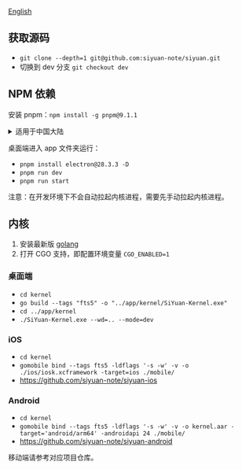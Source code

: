 [English](CONTRIBUTING.md)

## 获取源码

* `git clone --depth=1 git@github.com:siyuan-note/siyuan.git`
* 切换到 dev 分支 `git checkout dev`

## NPM 依赖

安装 pnpm：`npm install -g pnpm@9.1.1`

<details>
<summary>适用于中国大陆</summary>

设置 Electron 镜像环境变量并安装 Electron：

* macOS/Linux: 
 ```
 ELECTRON_MIRROR=https://npmmirror.com/mirrors/electron/ pnpm install electron@28.3.3 -D
 ```
* Windows:
    * `SET ELECTRON_MIRROR=https://npmmirror.com/mirrors/electron/`
    * `pnpm install electron@28.3.3 -D`

NPM 镜像：

* 使用 npmmirror 中国镜像仓库 `pnpm --registry https://registry.npmmirror.com/ i`
* 恢复使用官方仓库 `pnpm --registry https://registry.npmjs.org i`
</details>

桌面端进入 app 文件夹运行：

* `pnpm install electron@28.3.3 -D`
* `pnpm run dev`
* `pnpm run start`

注意：在开发环境下不会自动拉起内核进程，需要先手动拉起内核进程。

## 内核

1. 安装最新版 [golang](https://go.dev/)
2. 打开 CGO 支持，即配置环境变量 `CGO_ENABLED=1`

### 桌面端

* `cd kernel`
* `go build --tags "fts5" -o "../app/kernel/SiYuan-Kernel.exe"`
* `cd ../app/kernel`
* `./SiYuan-Kernel.exe --wd=.. --mode=dev`

### iOS

* `cd kernel`
* `gomobile bind --tags fts5 -ldflags '-s -w' -v -o ./ios/iosk.xcframework -target=ios ./mobile/`
* https://github.com/siyuan-note/siyuan-ios

### Android

* `cd kernel`
* `gomobile bind --tags fts5 -ldflags '-s -w' -v -o kernel.aar -target='android/arm64' -androidapi 24 ./mobile/`
* https://github.com/siyuan-note/siyuan-android

移动端请参考对应项目仓库。
